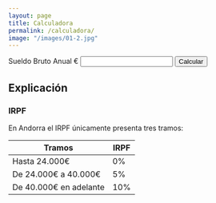 ```yaml
---
layout: page
title: Calculadora
permalink: /calculadora/
image: "/images/01-2.jpg"
---
```





<label>Sueldo Bruto Anual € </label>
<input id="gross-salary-input" type="text"  min="1" step="any" onkeyup="addCommas()" />
<button class="btn" onclick="calculate()">Calcular</button>


<div class="result" style="display: none">
	<div>
		Si tuvieras un sueldo bruto anual de <span class="gross-salary"></span> en Andorra se traduciría en un sueldo neto de <span class="net-salary-yearly"></span> anuales ó <span class="net-salary-monthly"></span> mensuales.
	</div>

	<table>
		<thead>
			<tr>
				<td> Sueldo Bruto </td>
				<td> Sueldo Neto Anual </td>
				<td> Sueldo Neto Mensual </td>
				<td> Impuesto Anuales </td>
			</tr>
		</thead>
		<tbody>
			<tr>
				<td class="gross-salary"></td>
				<td class="net-salary-yearly"></td>
				<td class="net-salary-monthly"></td>
				<td class="tax"></td>
			</tr>
		</tbody>
	</table>

</div>

<div>
	<h2> Explicación </h2>
	<h3> IRPF </h3>
	<div>
		En Andorra el IRPF únicamente presenta tres tramos:
	</div>
	<table>
		<thead>
			<tr>
				<th>Tramos</th>
				<th>IRPF</th>
			</tr>	
		</thead>
		<tbody>
			<tr>
				<td>Hasta 24.000€</td>
				<td>0%</td>
			</tr>	
			<tr>
				<td>De 24.000€ a 40.000€</td>
				<td>5%</td>
			</tr>	
			<tr>
				<td>De 40.000€ en adelante</td>
				<td>10%</td>
			</tr>	
		</tbody>
	</table>
</div>


<script src="/js/calculator.js"/>